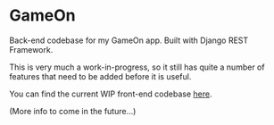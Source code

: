 # GameOn

Back-end codebase for my GameOn app. Built with Django REST Framework.

This is very much a work-in-progress, so it still has quite a number of features that need to be added before it is useful.

You can find the current WIP front-end codebase [here](https://github.com/gargrave/gameon-client-react).

(More info to come in the future...)

